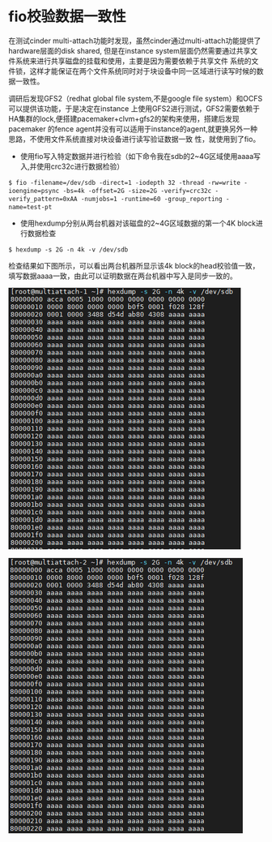 # fio校验数据一致性

在测试cinder multi-attach功能时发现，虽然cinder通过multi-attach功能提供了hardware层面的disk shared,
但是在instance system层面仍然需要通过共享文件系统来进行共享磁盘的挂载和使用，主要是因为需要依赖于共享文件
系统的文件锁，这样才能保证在两个文件系统同时对于块设备中同一区域进行读写时候的数据一致性。

调研后发现GFS2（redhat global file system,不是google file system）和OCFS可以提供该功能，于是决定在instance
上使用GFS2进行测试，GFS2需要依赖于HA集群的lock,便搭建pacemaker+clvm+gfs2的架构来使用，搭建后发现pacemaker
的fence agent并没有可以适用于instance的agent,就更换另外一种思路，不使用文件系统直接对块设备进行读写验证数据一致
性，就使用到了fio。

- 使用fio写入特定数据并进行检验（如下命令我在sdb的2~4G区域使用aaaa写入,并使用crc32c进行数据检验）

```
$ fio -filename=/dev/sdb -direct=1 -iodepth 32 -thread -rw=write -ioengine=psync -bs=4k -offset=2G -size=2G -verify=crc32c -verify_pattern=0xAA -numjobs=1 -runtime=60 -group_reporting -name=test-pt
```

- 使用hexdump分别从两台机器对该磁盘的2~4G区域数据的第一个4K block进行数据检查
```
$ hexdump -s 2G -n 4k -v /dev/sdb
```

检查结果如下图所示，可以看出两台机器所显示该4k block的head校验值一致，填写数据aaaa一致，由此可以证明数据在两台机器中写入是同步一致的。

![hexdump1.png](https://github.com/Riverdd/picture/blob/master/hexdump1.png)

![hexdump2.png](https://github.com/Riverdd/picture/blob/master/hexdump2.png)

